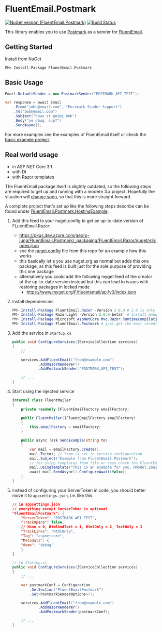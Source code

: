 # FluentEmail.Postmark

[![NuGet version (FluentEmail.Postmark)](https://img.shields.io/nuget/v/FluentEmail.Postmark.svg?style=flat)](https://www.nuget.org/packages/FluentEmail.Postmark/)
[![Build Status](https://dev.azure.com/georg-jung/FluentEmail.Postmark/_apis/build/status/georg-jung.FluentEmail.Postmark?branchName=master)](https://dev.azure.com/georg-jung/FluentEmail.Postmark/_build/latest?definitionId=9&branchName=master)

This library enables you to use [Postmark](https://postmarkapp.com/) as a sender for [FluentEmail](https://github.com/lukencode/FluentEmail/).

## Getting Started

Install from NuGet

    PM> Install-Package FluentEmail.Postmark

## Basic Usage

```csharp
Email.DefaultSender = new PostmarkSender("POSTMARK_API_TEST");

var response = await Email
    .From("john@email.com", "Postmark Sender Support")
    .To("bob@email.com")
    .Subject("hows it going bob")
    .Body("yo dawg, sup?")
    .SendAsync();
```

For more examples see the examples of FluentEmail itself or check the [basic example project](src/FluentEmail.Postmark.Example).

## Real world usage

* in ASP.NET Core 3.1
* with DI
* with Razor templates

The FluentEmail package itself is slightly outdated, so the following steps are required to get up and running with a modern 3.x project. Hopefully the situation will [change soon](https://github.com/lukencode/FluentEmail/pull/186), so that this is more straight forward.

A complete project that's set up like the following steps describe can be found under [FluentEmail.Postmark.HostingExample](src/FluentEmail.Postmark.HostingExample).

1. Add this feed to your nuget.config to get an up-to-date version of FLuentEmail.Razor:
    * https://pkgs.dev.azure.com/georg-jung/FluentEmail.Postmark/_packaging/FluentEmail.Razor/nuget/v3/index.json
    * see the [nuget.config](nuget.config) file from this repo for an example how this works
    * this basically let's you use nuget.org as normal but adds this one package, as this feed is built just for the sole purpose of providing this one package
    * alternatively you could add the following myget feed of the creator of the up-to-date version instead but this can lead to issues with restoring packages in locked mode
      * https://www.myget.org/F/fluentemail/api/v3/index.json
2. Install dependencies

    ```powershell
    PM> Install-Package FluentEmail.Razor -Version 2.8.0 # 2.8 is only available in this projects vsts feed/by manual download/other custom feeds
    PM> Install-Package RazorLight -Version 2.0.0-beta7  # install manually to get the most up to date version
    PM> Install-Package Microsoft.AspNetCore.Mvc.Razor.RuntimeCompilation -Version 3.1.3 # runtime exceptions will be thrown if this is not installed
    PM> Install-Package FluentEmail.Postmark # just get the most recent version from nuget
    ```

3. Add the service in `Startup.cs`

    ```csharp
    public void ConfigureServices(IServiceCollection services)
    {
        // ...

        services.AddFluentEmail("from@example.com")
                .AddRazorRenderer()
                .AddPostmarkSender("POSTMARK_API_TEST");

        // ...
    }
    ```

4. Start using the injected service

    ```csharp
    internal class FluentMailer
    {
        private readonly IFluentEmailFactory emailFactory;

        public FluentMailer(IFluentEmailFactory emailFactory)
        {
            this.emailFactory = emailFactory;
        }

        public async Task SendExample(string to)
        {
            var mail = emailFactory.Create();
            mail.To(to); // from is set in service configuration
            mail.Subject("Example from FluentEmail.Postmark");
            // for using templates from file or resx check the FluentEmail docs
            mail.UsingTemplate("This is an example for you, @Model.Email!", new { Email = to });
            await mail.SendAsync().ConfigureAwait(false);
        }
    }
    ```

5. Instead of configuring your ServerToken in code, you should better move it to `appsettings.json`, i.e. like this

    ```json
    // in appsettings.json
    // everything except ServerToken is optional
    "FluentEmailPostmark": {
        "ServerToken": "POSTMARK_API_TEST",
        "TrackOpens": false,
        // None = 0, HtmlAndText = 1, HtmlOnly = 2, TextOnly = 3
        "TrackLinks": "HtmlOnly",
        "Tag": "aspnetcore",
        "Metadata": {
        "demo": "debug"
        }
    }
    ```

    ```csharp
    // in Startup.cs
    public void ConfigureServices(IServiceCollection services)
    {
        // ...

        var postmarkConf = Configuration
            .GetSection("FluentEmailPostmark")
            .Get<PostmarkSenderOptions>();

        services.AddFluentEmail("from@example.com")
                .AddRazorRenderer()
                .AddPostmarkSender(postmarkConf);

        // ...
    }
    ```

